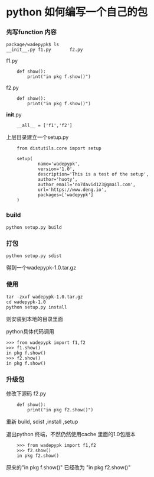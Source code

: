 # python 如何编写一个自己的包  

### 先写function 内容

    package/wadepypk$ ls
    __init__.py f1.py       f2.py

f1.py

```
    def show():
        print("in pkg f.show()")
```

f2.py

```
    def show():
        print("in pkg f.show()")
```

__init__.py

```
    __all__ = ['f1','f2']
```

上层目录建立一个setup.py

```
    from distutils.core import setup

    setup(
            name='wadepypk',
            version='1.0',
            description='This is a test of the setup',
            author='huoty',
            author_email='no7david123@gmail.com',
            url='https://www.deng.io',
            packages=['wadepypk']
    )
```

### build

    python setup.py build

### 打包

    python setup.py sdist

得到一个wadepypk-1.0.tar.gz

### 使用

    tar -zxvf wadepypk-1.0.tar.gz
    cd wadepypk-1.0
    python setup.py install

则安装到本地的目录里面 

python具体代码调用 

```
>>> from wadepypk import f1,f2
>>> f1.show()
in pkg f.show()
>>> f2.show()
in pkg f.show()
```

### 升级包

修改下源码
f2.py

```
    def show():
        print("in pkg f2.show()")
```

重新 build, sdist ,install ,setup

退出python 终端，不然仍然使用cache 里面的1.0包版本

```
    >>> from wadepypk import f1,f2
    >>> f2.show()
    in pkg f2.show()
```

原来的"in pkg f.show()" 已经改为 "in pkg f2.show()"

